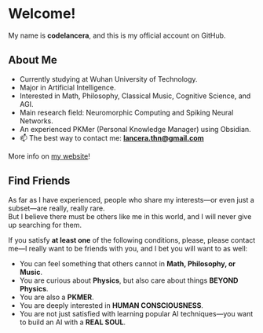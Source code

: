# Welcome!

My name is **codelancera**, and this is my official account on GitHub.

## About Me

- Currently studying at Wuhan University of Technology.  
- Major in Artificial Intelligence.  
- Interested in Math, Philosophy, Classical Music, Cognitive Science, and AGI. 
- Main research field: Neuromorphic Computing and Spiking Neural Networks.  
- An experienced PKMer (Personal Knowledge Manager) using Obsidian.  
- 📫 The best way to contact me: **lancera.thn@gmail.com**

More info on [my website](https://codelancera-offical.github.io/)! 

## Find Friends

As far as I have experienced, people who share my interests—or even just a subset—are really, really rare.  
But I believe there must be others like me in this world, and I will never give up searching for them.  

If you satisfy **at least one** of the following conditions, please, please contact me—I really want to be friends with you, and I bet you will want to as well:

- You can feel something that others cannot in **Math, Philosophy, or Music**.
- You are curious about **Physics**, but also care about things **BEYOND Physics**.
- You are also a **PKMER**.
- You are deeply interested in **HUMAN CONSCIOUSNESS**.  
- You are not just satisfied with learning popular AI techniques—you want to build an AI with a **REAL SOUL**.  


